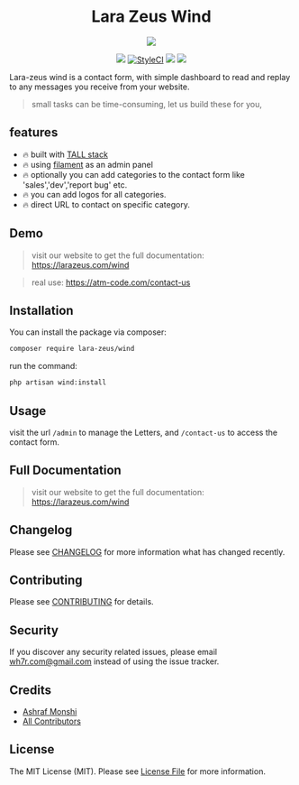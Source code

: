 <h1 align="center">Lara Zeus Wind</h1>

<p align="center">
<a href="https://packagist.org/packages/lara-zeus/wind"><img src="https://larazeus.com/images/zeus-wind-banner.png" /></a>
</p>

<p align="center">
<a href="https://packagist.org/packages/lara-zeus/wind"><img src="https://img.shields.io/packagist/v/lara-zeus/wind?style=flat-square" /></a>
<a href="https://github.styleci.io/repos/438676758?branch=main"><img src="https://github.styleci.io/repos/438676758/shield?branch=main" alt="StyleCI"></a>
<a href="https://packagist.org/packages/lara-zeus/wind"><img src="https://img.shields.io/packagist/dt/lara-zeus/wind?style=flat-square" /></a>
<a href="https://github.com/lara-zeus/wind"><img src="https://img.shields.io/github/stars/lara-zeus/wind?style=flat-square" /></a>
</p>

Lara-zeus wind is a contact form, with simple dashboard to read and replay to any messages you receive from your website.
>small tasks can be time-consuming, let us build these for you,

## features
- 🔥 built with [TALL stack](https://tallstack.dev/)
- 🔥 using [filament](https://filamentadmin.com) as an admin panel
- 🔥 optionally you can add categories to the contact form like 'sales','dev','report bug' etc.
- 🔥 you can add logos for all categories.
- 🔥 direct URL to contact on specific category.

## Demo

> visit our website to get the full documentation: https://larazeus.com/wind

> real use: https://atm-code.com/contact-us

## Installation

You can install the package via composer:

```bash
composer require lara-zeus/wind
```

run the command:

```bash
php artisan wind:install
```

## Usage

visit the url `/admin` to manage the Letters, and `/contact-us` to access the contact form.

## Full Documentation

> visit our website to get the full documentation: https://larazeus.com/wind

## Changelog

Please see [CHANGELOG](CHANGELOG.md) for more information what has changed recently.

## Contributing

Please see [CONTRIBUTING](CONTRIBUTING.md) for details.

## Security

If you discover any security related issues, please email wh7r.com@gmail.com instead of using the issue tracker.

## Credits

-   [Ashraf Monshi](https://github.com/atmonshi)
-   [All Contributors](../../contributors)

## License

The MIT License (MIT). Please see [License File](LICENSE.md) for more information.
